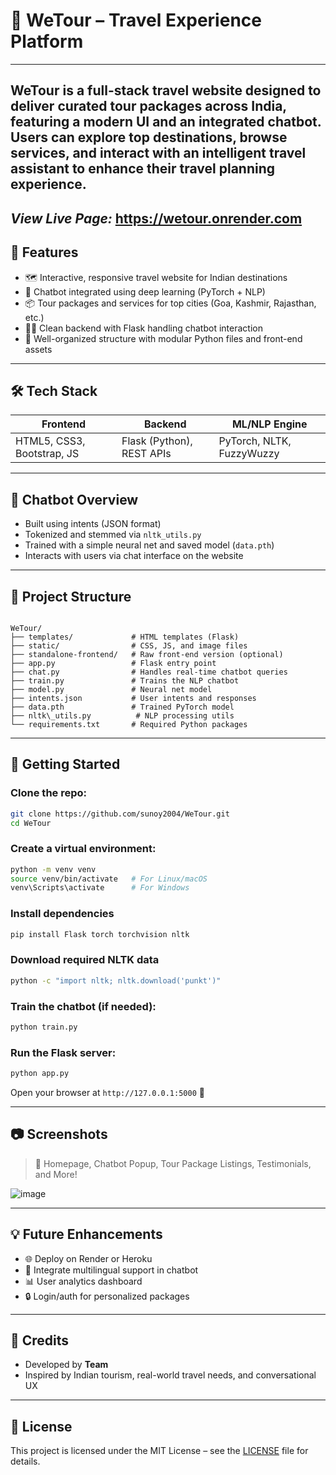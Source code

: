 # 🧳 WeTour – Travel Experience Platform
----
**WeTour** is a full-stack travel website designed to deliver curated tour packages across India, featuring a modern UI and an integrated chatbot. Users can explore top destinations, browse services, and interact with an intelligent travel assistant to enhance their travel planning experience.
---
*View Live Page:* https://wetour.onrender.com
----

## 🌟 Features

- 🗺️ Interactive, responsive travel website for Indian destinations
- 💬 Chatbot integrated using deep learning (PyTorch + NLP)
- 📦 Tour packages and services for top cities (Goa, Kashmir, Rajasthan, etc.)
- 🧑‍💻 Clean backend with Flask handling chatbot interaction
- 📂 Well-organized structure with modular Python files and front-end assets

---

## 🛠️ Tech Stack

| Frontend        | Backend           | ML/NLP Engine         |
|-----------------|-------------------|------------------------|
| HTML5, CSS3, Bootstrap, JS | Flask (Python), REST APIs | PyTorch, NLTK, FuzzyWuzzy |

---

## 🧠 Chatbot Overview

- Built using intents (JSON format)
- Tokenized and stemmed via `nltk_utils.py`
- Trained with a simple neural net and saved model (`data.pth`)
- Interacts with users via chat interface on the website

---

## 📁 Project Structure

```

WeTour/
├── templates/             # HTML templates (Flask)
├── static/                # CSS, JS, and image files
├── standalone-frontend/   # Raw front-end version (optional)
├── app.py                 # Flask entry point
├── chat.py                # Handles real-time chatbot queries
├── train.py               # Trains the NLP chatbot
├── model.py               # Neural net model
├── intents.json           # User intents and responses
├── data.pth               # Trained PyTorch model
├── nltk\_utils.py          # NLP processing utils
└── requirements.txt       # Required Python packages

````

---

## 🚀 Getting Started

### Clone the repo:
```bash
git clone https://github.com/sunoy2004/WeTour.git
cd WeTour
````

### Create a virtual environment:

```bash
python -m venv venv
source venv/bin/activate   # For Linux/macOS
venv\Scripts\activate      # For Windows
```
### Install dependencies
```bash
pip install Flask torch torchvision nltk
```
### Download required NLTK data
```bash
python -c "import nltk; nltk.download('punkt')"
```
### Train the chatbot (if needed):

```bash
python train.py
```

### Run the Flask server:

```bash
python app.py
```

Open your browser at `http://127.0.0.1:5000` 🚀

---

## 📷 Screenshots

> 📸 Homepage, Chatbot Popup, Tour Package Listings, Testimonials, and More!

![image](https://github.com/user-attachments/assets/7985e858-33fe-4849-88b9-59cc7a747179)

---

## 💡 Future Enhancements

* 🌐 Deploy on Render or Heroku
* 💬 Integrate multilingual support in chatbot
* 📊 User analytics dashboard
* 🔒 Login/auth for personalized packages

---

## 🙌 Credits

* Developed by **Team**
* Inspired by Indian tourism, real-world travel needs, and conversational UX

---

## 📄 License

This project is licensed under the MIT License – see the [LICENSE](./LICENSE) file for details.

```


